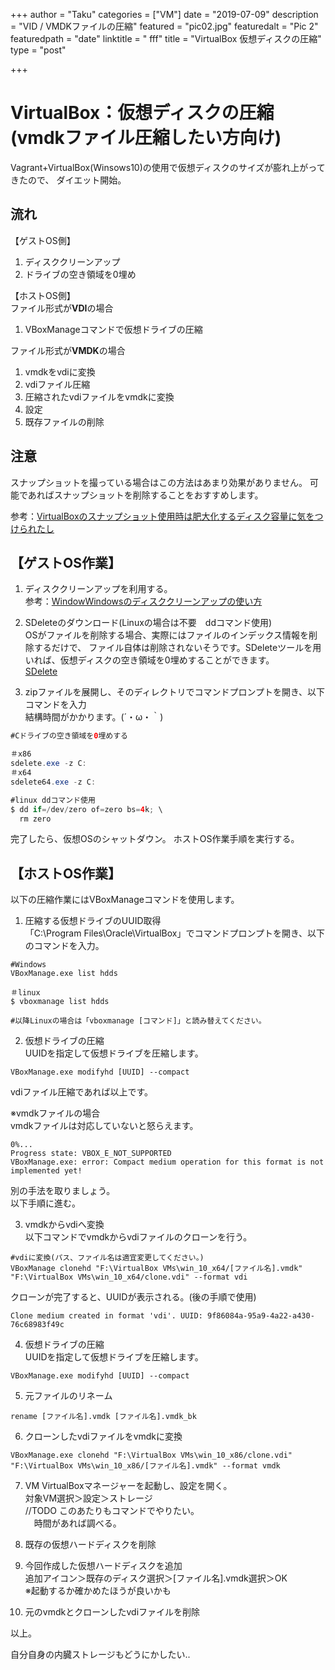 +++
author = "Taku"
categories = ["VM"]
date = "2019-07-09"
description = "VID / VMDKファイルの圧縮"
featured = "pic02.jpg"
featuredalt = "Pic 2"
featuredpath = "date"
linktitle = " fff"
title = "VirtualBox 仮想ディスクの圧縮"
type = "post"

+++

# VirtualBox：仮想ディスクの圧縮(vmdkファイル圧縮したい方向け)

Vagrant+VirtualBox(Winsows10)の使用で仮想ディスクのサイズが膨れ上がってきたので、
ダイエット開始。

## 流れ
【ゲストOS側】  
1. ディスククリーンアップ  
2. ドライブの空き領域を0埋め  

【ホストOS側】  
ファイル形式が**VDI**の場合  
1. VBoxManageコマンドで仮想ドライブの圧縮

ファイル形式が**VMDK**の場合  
1. vmdkをvdiに変換  
2. vdiファイル圧縮  
3. 圧縮されたvdiファイルをvmdkに変換  
4. 設定  
5. 既存ファイルの削除  

## 注意
スナップショットを撮っている場合はこの方法はあまり効果がありません。
可能であればスナップショットを削除することをおすすめします。

参考：[VirtualBoxのスナップショット使用時は肥大化するディスク容量に気をつけられたし](https://www.lanches.co.jp/blog/2881)

## 【ゲストOS作業】
1. ディスククリーンアップを利用する。  
参考：[WindowWindowsのディスククリーンアップの使い方](https://freesoft.tvbok.com/tips/optimise_vista/disk_cleanup.html)

2. SDeleteのダウンロード(Linuxの場合は不要　ddコマンド使用)  
OSがファイルを削除する場合、実際にはファイルのインデックス情報を削除するだけで、
ファイル自体は削除されないそうです。SDeleteツールを用いれば、仮想ディスクの空き領域を0埋めすることができます。  
[SDelete](https://technet.microsoft.com/ja-jp/sysinternals/sdelete.aspx)  

3. zipファイルを展開し、そのディレクトリでコマンドプロンプトを開き、以下コマンドを入力  
結構時間がかかります。(´・ω・｀)

```java
#Cドライブの空き領域を0埋めする

＃x86
sdelete.exe -z C:
＃x64
sdelete64.exe -z C:

#linux ddコマンド使用
$ dd if=/dev/zero of=zero bs=4k; \
  rm zero
```
完了したら、仮想OSのシャットダウン。
ホストOS作業手順を実行する。

## 【ホストOS作業】
以下の圧縮作業にはVBoxManageコマンドを使用します。  
1. 圧縮する仮想ドライブのUUID取得  
「C:\Program Files\Oracle\VirtualBox」でコマンドプロンプトを開き、以下のコマンドを入力。  

```
#Windows
VBoxManage.exe list hdds

＃linux
$ vboxmanage list hdds

#以降Linuxの場合は「vboxmanage [コマンド]」と読み替えてください。
```

2. 仮想ドライブの圧縮  
UUIDを指定して仮想ドライブを圧縮します。
```
VBoxManage.exe modifyhd [UUID] --compact
```
vdiファイル圧縮であれば以上です。

※vmdkファイルの場合  
vmdkファイルは対応していないと怒らえます。
```
0%...
Progress state: VBOX_E_NOT_SUPPORTED
VBoxManage.exe: error: Compact medium operation for this format is not implemented yet!
```
別の手法を取りましょう。  
以下手順に進む。

3. vmdkからvdiへ変換  
以下コマンドでvmdkからvdiファイルのクローンを行う。
```
#vdiに変換(パス、ファイル名は適宜変更してください。)
VBoxManage clonehd "F:\VirtualBox VMs\win_10_x64/[ファイル名].vmdk" "F:\VirtualBox VMs\win_10_x64/clone.vdi" --format vdi
```
クローンが完了すると、UUIDが表示される。(後の手順で使用)
```
Clone medium created in format 'vdi'. UUID: 9f86084a-95a9-4a22-a430-76c68983f49c
```

4. 仮想ドライブの圧縮    
UUIDを指定して仮想ドライブを圧縮します。
```
VBoxManage.exe modifyhd [UUID] --compact
```

5. 元ファイルのリネーム
```
rename [ファイル名].vmdk [ファイル名].vmdk_bk
```

6. クローンしたvdiファイルをvmdkに変換
```
VBoxManage.exe clonehd "F:\VirtualBox VMs\win_10_x86/clone.vdi" "F:\VirtualBox VMs\win_10_x86/[ファイル名].vmdk" --format vmdk
```

7. VM VirtualBoxマネージャーを起動し、設定を開く。  
対象VM選択＞設定＞ストレージ  
//TODO このあたりもコマンドでやりたい。  
　時間があれば調べる。

8. 既存の仮想ハードディスクを削除

9. 今回作成した仮想ハードディスクを追加  
追加アイコン＞既存のディスク選択＞[ファイル名].vmdk選択＞OK  
※起動するか確かめたほうが良いかも

10. 元のvmdkとクローンしたvdiファイルを削除

以上。

自分自身の内臓ストレージもどうにかしたい..
